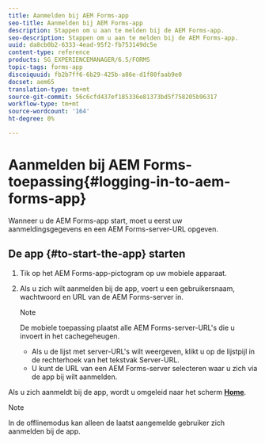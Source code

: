 ```yaml
---
title: Aanmelden bij AEM Forms-app
seo-title: Aanmelden bij AEM Forms-app
description: Stappen om u aan te melden bij de AEM Forms-app.
seo-description: Stappen om u aan te melden bij de AEM Forms-app.
uuid: da8cb0b2-6333-4ead-95f2-fb753149dc5e
content-type: reference
products: SG_EXPERIENCEMANAGER/6.5/FORMS
topic-tags: forms-app
discoiquuid: fb2b7ff6-6b29-425b-a86e-d1f80faab9e0
docset: aem65
translation-type: tm+mt
source-git-commit: 56c6cfd437ef185336e81373bd5f758205b96317
workflow-type: tm+mt
source-wordcount: '164'
ht-degree: 0%

---
```



# Aanmelden bij AEM Forms-toepassing{#logging-in-to-aem-forms-app}

Wanneer u de AEM Forms-app start, moet u eerst uw aanmeldingsgegevens en een AEM Forms-server-URL opgeven.

## De app {#to-start-the-app} starten

1. Tik op het AEM Forms-app-pictogram op uw mobiele apparaat.
1. Als u zich wilt aanmelden bij de app, voert u een gebruikersnaam, wachtwoord en URL van de AEM Forms-server in.

   >[!NOTE]
   >
   >De mobiele toepassing plaatst alle AEM Forms-server-URL&#39;s die u invoert in het cachegeheugen.
   >
   >    * Als u de lijst met server-URL&#39;s wilt weergeven, klikt u op de lijstpijl in de rechterhoek van het tekstvak Server-URL.
   >    * U kunt de URL van een AEM Forms-server selecteren waar u zich via de app bij wilt aanmelden.


Als u zich aanmeldt bij de app, wordt u omgeleid naar het scherm [**Home**](../../forms/using/home-screen.md).

>[!NOTE]
>
>In de offlinemodus kan alleen de laatst aangemelde gebruiker zich aanmelden bij de app.
